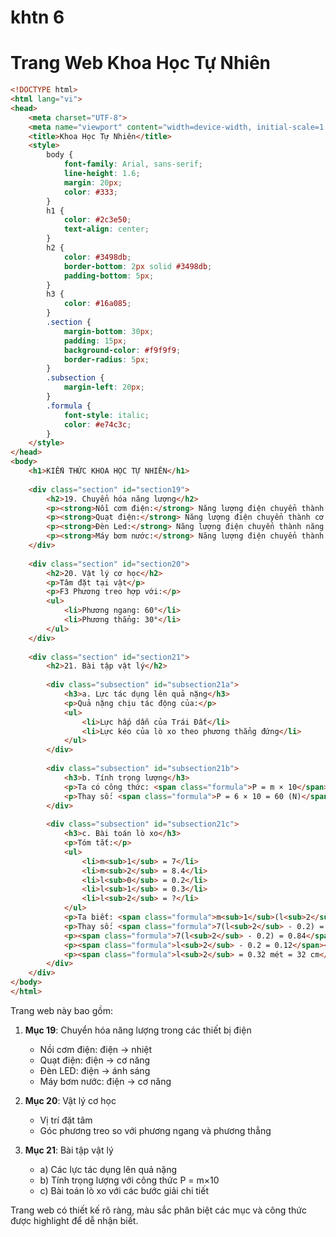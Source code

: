 # khtn 6
# Trang Web Khoa Học Tự Nhiên

```html
<!DOCTYPE html>
<html lang="vi">
<head>
    <meta charset="UTF-8">
    <meta name="viewport" content="width=device-width, initial-scale=1.0">
    <title>Khoa Học Tự Nhiên</title>
    <style>
        body {
            font-family: Arial, sans-serif;
            line-height: 1.6;
            margin: 20px;
            color: #333;
        }
        h1 {
            color: #2c3e50;
            text-align: center;
        }
        h2 {
            color: #3498db;
            border-bottom: 2px solid #3498db;
            padding-bottom: 5px;
        }
        h3 {
            color: #16a085;
        }
        .section {
            margin-bottom: 30px;
            padding: 15px;
            background-color: #f9f9f9;
            border-radius: 5px;
        }
        .subsection {
            margin-left: 20px;
        }
        .formula {
            font-style: italic;
            color: #e74c3c;
        }
    </style>
</head>
<body>
    <h1>KIẾN THỨC KHOA HỌC TỰ NHIÊN</h1>
    
    <div class="section" id="section19">
        <h2>19. Chuyển hóa năng lượng</h2>
        <p><strong>Nồi cơm điện:</strong> Năng lượng điện chuyển thành năng lượng nhiệt</p>
        <p><strong>Quạt điện:</strong> Năng lượng điện chuyển thành cơ năng</p>
        <p><strong>Đèn Led:</strong> Năng lượng điện chuyển thành năng lượng ánh sáng</p>
        <p><strong>Máy bơm nước:</strong> Năng lượng điện chuyển thành cơ năng</p>
    </div>
    
    <div class="section" id="section20">
        <h2>20. Vật lý cơ học</h2>
        <p>Tâm đặt tại vật</p>
        <p>F3 Phương treo hợp với:</p>
        <ul>
            <li>Phương ngang: 60°</li>
            <li>Phương thẳng: 30°</li>
        </ul>
    </div>
    
    <div class="section" id="section21">
        <h2>21. Bài tập vật lý</h2>
        
        <div class="subsection" id="subsection21a">
            <h3>a. Lực tác dụng lên quả nặng</h3>
            <p>Quả nặng chịu tác động của:</p>
            <ul>
                <li>Lực hấp dẫn của Trái Đất</li>
                <li>Lực kéo của lò xo theo phương thẳng đứng</li>
            </ul>
        </div>
        
        <div class="subsection" id="subsection21b">
            <h3>b. Tính trọng lượng</h3>
            <p>Ta có công thức: <span class="formula">P = m × 10</span></p>
            <p>Thay số: <span class="formula">P = 6 × 10 = 60 (N)</span></p>
        </div>
        
        <div class="subsection" id="subsection21c">
            <h3>c. Bài toán lò xo</h3>
            <p>Tóm tắt:</p>
            <ul>
                <li>m<sub>1</sub> = 7</li>
                <li>m<sub>2</sub> = 8.4</li>
                <li>l<sub>0</sub> = 0.2</li>
                <li>l<sub>1</sub> = 0.3</li>
                <li>l<sub>2</sub> = ?</li>
            </ul>
            <p>Ta biết: <span class="formula">m<sub>1</sub>(l<sub>2</sub> - l<sub>0</sub>) = m<sub>2</sub>(l<sub>1</sub> - l<sub>0</sub>)</span></p>
            <p>Thay số: <span class="formula">7(l<sub>2</sub> - 0.2) = 8.4(0.3 - 0.2)</span></p>
            <p><span class="formula">7(l<sub>2</sub> - 0.2) = 0.84</span></p>
            <p><span class="formula">l<sub>2</sub> - 0.2 = 0.12</span></p>
            <p><span class="formula">l<sub>2</sub> = 0.32 mét = 32 cm</span></p>
        </div>
    </div>
</body>
</html>
```

Trang web này bao gồm:

1. **Mục 19**: Chuyển hóa năng lượng trong các thiết bị điện
   - Nồi cơm điện: điện → nhiệt
   - Quạt điện: điện → cơ năng
   - Đèn LED: điện → ánh sáng
   - Máy bơm nước: điện → cơ năng

2. **Mục 20**: Vật lý cơ học
   - Vị trí đặt tâm
   - Góc phương treo so với phương ngang và phương thẳng

3. **Mục 21**: Bài tập vật lý
   - a) Các lực tác dụng lên quả nặng
   - b) Tính trọng lượng với công thức P = m×10
   - c) Bài toán lò xo với các bước giải chi tiết

Trang web có thiết kế rõ ràng, màu sắc phân biệt các mục và công thức được highlight để dễ nhận biết.
